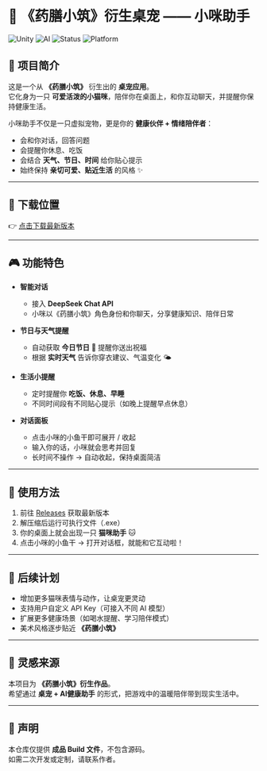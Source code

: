 # 🐾 《药膳小筑》衍生桌宠 —— 小咪助手

![Unity](https://img.shields.io/badge/Engine-Unity-blue?logo=unity)
![AI](https://img.shields.io/badge/AI-DeepSeek-orange)
![Status](https://img.shields.io/badge/Type-Build_Release-green)
![Platform](https://img.shields.io/badge/Platform-Windows-blue?logo=windows)

## 🌟 项目简介
这是一个从 **《药膳小筑》** 衍生出的 **桌宠应用**。  
它化身为一只 **可爱活泼的小猫咪**，陪伴你在桌面上，和你互动聊天，并提醒你保持健康生活。

小咪助手不仅是一只虚拟宠物，更是你的 **健康伙伴 + 情绪陪伴者**：  
- 会和你对话，回答问题  
- 会提醒你休息、吃饭  
- 会结合 **天气、节日、时间** 给你贴心提示  
- 始终保持 **亲切可爱、贴近生活** 的风格 ✨  
---

## 🚀 下载位置
👉 [点击下载最新版本](https://github.com/OOOOOO010110/DesktopPet/releases/latest)

---


## 🎮 功能特色
- **智能对话**  
  - 接入 **DeepSeek Chat API**  
  - 小咪以《药膳小筑》角色身份和你聊天，分享健康知识、陪伴日常  

- **节日与天气提醒**  
  - 自动获取 **今日节日** 🎉 提醒你送出祝福  
  - 根据 **实时天气** 告诉你穿衣建议、气温变化 🌤️  

- **生活小提醒**  
  - 定时提醒你 **吃饭、休息、早睡**  
  - 不同时间段有不同贴心提示（如晚上提醒早点休息）  

- **对话面板**  
  - 点击小咪的小鱼干即可展开 / 收起  
  - 输入你的话，小咪就会思考并回复  
  - 长时间不操作 → 自动收起，保持桌面简洁  

---

## 🚀 使用方法
1. 前往 [Releases](https://github.com/OOOOOO010110/DesktopPet/releases/latest) 获取最新版本  
2. 解压缩后运行可执行文件（.exe）
3. 你的桌面上就会出现一只 **猫咪助手** 🐱  
4. 点击小咪的小鱼干 → 打开对话框，就能和它互动啦！  


---

## 📌 后续计划
- 增加更多猫咪表情与动作，让桌宠更灵动  
- 支持用户自定义 API Key（可接入不同 AI 模型）  
- 扩展更多健康场景（如喝水提醒、学习陪伴模式）  
- 美术风格逐步贴近 **《药膳小筑》**  

---

## 🎨 灵感来源
本项目为 **《药膳小筑》衍生作品**。  
希望通过 **桌宠 + AI健康助手** 的形式，把游戏中的温暖陪伴带到现实生活中。  

---

## 📄 声明
本仓库仅提供 **成品 Build 文件**，不包含源码。  
如需二次开发或定制，请联系作者。  

